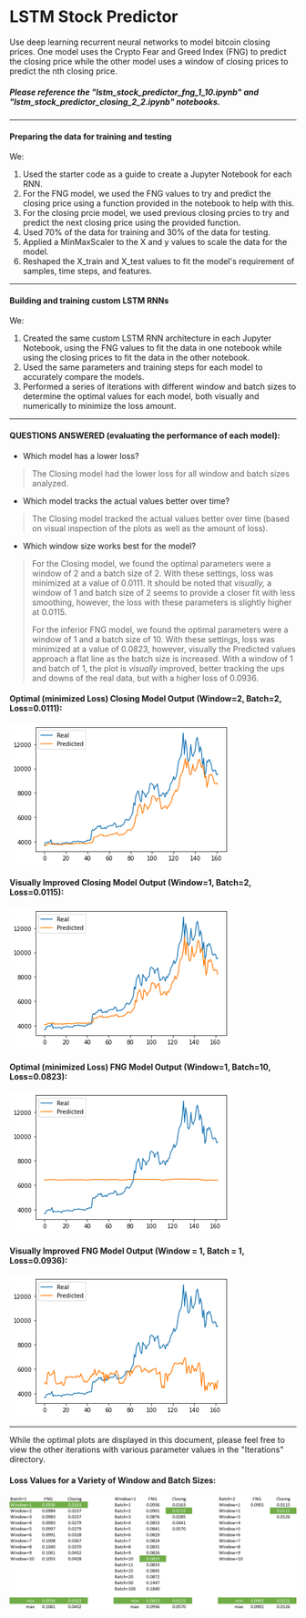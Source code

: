 # LSTM Stock Predictor

Use deep learning recurrent neural networks to model bitcoin closing prices. One model uses the Crypto Fear and Greed Index (FNG) to predict the closing price while the other model uses a window of closing prices to predict the nth closing price.

##### Please reference the "lstm_stock_predictor_fng_1_10.ipynb" and "lstm_stock_predictor_closing_2_2.ipynb" notebooks. 

---

#### Preparing the data for training and testing

We: 

1. Used the starter code as a guide to create a Jupyter Notebook for each RNN.
2. For the FNG model, we used the FNG values to try and predict the closing price using a function provided in the notebook to help with this.
3. For the closing prcie model, we used previous closing prcies to try and predict the next closing price using the provided function.
4. Used 70% of the data for training and 30% of the data for testing.
5. Applied a MinMaxScaler to the X and y values to scale the data for the model.
6. Reshaped the X_train and X_test values to fit the model's requirement of samples, time steps, and features.

---

#### Building and training custom LSTM RNNs

We: 

1. Created the same custom LSTM RNN architecture in each Jupyter Notebook, using the FNG values to fit the data in one notebook while using the closing prices to fit the data in the other notebook.
2. Used the same parameters and training steps for each model to accurately compare the models.
3. Performed a series of iterations with different window and batch sizes to determine the optimal values for each model, both visually and numerically to minimize the loss amount.

---

#### QUESTIONS ANSWERED (evaluating the performance of each model):

* Which model has a lower loss? 
>
>The Closing model had the lower loss for all window and batch sizes analyzed.

* Which model tracks the actual values better over time?
>
>The Closing model tracked the actual values better over time (based on visual inspection of the plots as well as the amount of loss).

* Which window size works best for the model?
>
>For the Closing model, we found the optimal parameters were a window of 2 and a batch size of 2. With these settings, loss was minimized at a value of 0.0111. It should be noted that <em>visually,</em> a window of 1 and batch size of 2 seems to provide a closer fit with less smoothing, however, the loss with these parameters is slightly higher at 0.0115.
>
>For the inferior FNG model, we found the optimal parameters were a window of 1 and a batch size of 10. With these settings, loss was minimized at a value of 0.0823, however, visually the Predicted values approach a flat line as the batch size is increased. With a window of 1 and batch of 1, the plot is <em>visually</em> improved, better tracking the ups and downs of the real data, but with a higher loss of 0.0936.

#### Optimal (minimized Loss) Closing Model Output (Window=2, Batch=2, Loss=0.0111):
![Optimal_Closing_Model_Output](Plots/Closing_2_2.png)

#### Visually Improved Closing Model Output (Window=1, Batch=2, Loss=0.0115):
![Slightly_Less_Optimal_Closing_Model_Output](Plots/Closing_1_2.png)

#### Optimal (minimized Loss) FNG Model Output (Window=1, Batch=10, Loss=0.0823):
![Optimal_FNG_Model_Output](Plots/FNG_1_10.png)

#### Visually Improved FNG Model Output (Window = 1, Batch = 1, Loss=0.0936):
![Visually_Improved_FNG_Model_Output](Plots/FNG_1_1.png)

---

While the optimal plots are displayed in this document, please feel free to view the other iterations with various parameter values in the "Iterations" directory.

#### Loss Values for a Variety of Window and Batch Sizes:
![FNG&Closing_Loss](Images/FNG&Closing_Loss.png)